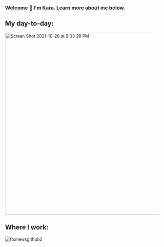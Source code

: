 ### Welcome 👋 I'm Kara. Learn more about me below.

## **My day-to-day:**

<img width="596" alt="Screen Shot 2021-10-26 at 5 03 28 PM" src="https://user-images.githubusercontent.com/66702800/138978067-82ba5571-89f7-46b9-a928-2abcbd0c23d3.png">

## **Where I work:**

![foxnewsgithub2](https://user-images.githubusercontent.com/66702800/138978004-8e53f492-5b1b-49a3-85e1-231c256bcfcd.jpeg)
